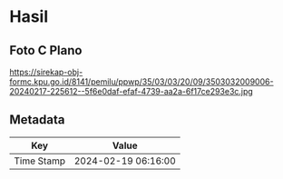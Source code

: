 # Hasil

## Foto C Plano

https://sirekap-obj-formc.kpu.go.id/8141/pemilu/ppwp/35/03/03/20/09/3503032009006-20240217-225612--5f6e0daf-efaf-4739-aa2a-6f17ce293e3c.jpg


## Metadata

| Key        | Value               |
| ---------- | ------------------- |
| Time Stamp | 2024-02-19 06:16:00 |



